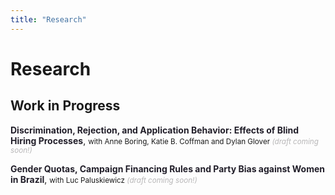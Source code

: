 ```yaml
---
title: "Research"
---
```


# Research

## Work in Progress

<strong style="color:#211e29;">Discrimination, Rejection, and Application Behavior: Effects of Blind Hiring Processes</strong >, 
<small> with Anne Boring, Katie B. Coffman and Dylan Glover _<span style="color:#b7b6b7;">(draft coming soon!)</span>_  </small>

<!---
  <small>
    Abstract
  </small>
-->

<strong style="color:#211e29;">Gender Quotas, Campaign Financing Rules and Party Bias against Women in Brazil</strong>,
<small> with Luc Paluskiewicz _<span style="color:#b7b6b7;">(draft coming soon!)</span>_  </small>

<!---
  <small>
    Abstract
  </small>
-->
